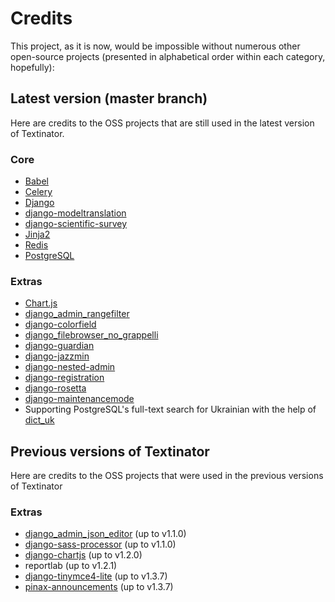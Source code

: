 # Credits

This project, as it is now, would be impossible without numerous other open-source projects (presented in alphabetical order within each category, hopefully):

## Latest version (master branch)
Here are credits to the OSS projects that are still used in the latest version of Textinator.

### Core

*   [Babel](http://babel.pocoo.org/en/latest/)
*   [Celery](https://docs.celeryq.dev/en/stable/)
*   [Django](https://www.djangoproject.com/)
*   [django-modeltranslation](https://github.com/deschler/django-modeltranslation)
*   [django-scientific-survey](https://github.com/dkalpakchi/django-scientific-survey)
*   [Jinja2](https://jinja2docs.readthedocs.io/en/stable/)
*   [Redis](https://redis.io/)
*   [PostgreSQL](https://www.postgresql.org/)

### Extras
*   [Chart.js](https://github.com/chartjs/Chart.js)
*   [django\_admin\_rangefilter](https://github.com/silentsokolov/django-admin-rangefilter)
*   [django-colorfield](https://github.com/fabiocaccamo/django-colorfield)
*   [django\_filebrowser\_no\_grappelli](https://github.com/smacker/django-filebrowser-no-grappelli)
*   [django-guardian](https://github.com/django-guardian/django-guardian)
*   [django-jazzmin](https://github.com/farridav/django-jazzmin)
*   [django-nested-admin](https://github.com/theatlantic/django-nested-admin)
*   [django-registration](https://github.com/ubernostrum/django-registration/)
*   [django-rosetta](https://pypi.org/project/django-rosetta/)
*   [django-maintenancemode](https://github.com/bashu/django-maintenancemode)
*   Supporting PostgreSQL's full-text search for Ukrainian with the help of [dict_uk](https://github.com/brown-uk/dict_uk)

## Previous versions of Textinator
Here are credits to the OSS projects that were used in the previous versions of Textinator

### Extras
*   [django\_admin\_json\_editor](https://github.com/abogushov/django-admin-json-editor) (up to v1.1.0)
*   [django-sass-processor](https://github.com/jrief/django-sass-processor) (up to v1.1.0)
*   [django-chartjs](https://github.com/peopledoc/django-chartjs) (up to v1.2.0)
*   reportlab (up to v1.2.1)
*   [django-tinymce4-lite](https://github.com/romanvm/django-tinymce4-lite) (up to v1.3.7)
*   [pinax-announcements](https://github.com/pinax/pinax-announcements) (up to v1.3.7)
